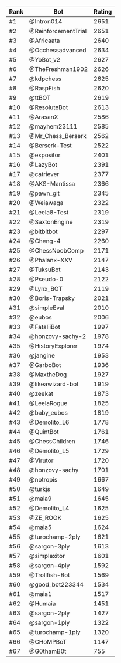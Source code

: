 Rank|Bot|Rating
---|---|---
#1|@Intron014|2651
#2|@ReinforcementTrial|2651
#3|@Africaata|2640
#4|@Occhessadvanced|2634
#5|@YoBot_v2|2627
#6|@TheFreshman1902|2626
#7|@kdpchess|2625
#8|@RaspFish|2620
#9|@ttBOT|2619
#10|@ResoluteBot|2613
#11|@ArasanX|2586
#12|@mayhem23111|2585
#13|@Mr_Chess_Berserk|2562
#14|@Berserk-Test|2522
#15|@expositor|2401
#16|@LazyBot|2391
#17|@catriever|2377
#18|@AKS-Mantissa|2366
#19|@pawn_git|2345
#20|@Weiawaga|2322
#21|@Leela8-Test|2319
#22|@SaxtonEngine|2319
#23|@bitbitbot|2297
#24|@Cheng-4|2260
#25|@ChessNoobComp|2171
#26|@Phalanx-XXV|2147
#27|@TuksuBot|2143
#28|@Pseudo-0|2122
#29|@Lynx_BOT|2119
#30|@Boris-Trapsky|2021
#31|@simpleEval|2010
#32|@eubos|2006
#33|@FataliiBot|1997
#34|@honzovy-sachy-2|1978
#35|@HistoryExplorer|1974
#36|@jangine|1953
#37|@GarboBot|1936
#38|@MaxtheDog|1927
#39|@likeawizard-bot|1919
#40|@zeekat|1873
#41|@LeelaRogue|1825
#42|@baby_eubos|1819
#43|@Demolito_L6|1778
#44|@QuintBot|1761
#45|@ChessChildren|1746
#46|@Demolito_L5|1729
#47|@Virutor|1720
#48|@honzovy-sachy|1701
#49|@notropis|1667
#50|@turkjs|1649
#51|@maia9|1645
#52|@Demolito_L4|1625
#53|@ZE_ROOK|1625
#54|@maia5|1624
#55|@turochamp-2ply|1621
#56|@sargon-3ply|1613
#57|@simplexitor|1601
#58|@sargon-4ply|1592
#59|@Trollfish-Bot|1569
#60|@good_bot223344|1534
#61|@maia1|1517
#62|@Humaia|1451
#63|@sargon-2ply|1427
#64|@sargon-1ply|1322
#65|@turochamp-1ply|1320
#66|@CHoMPBoT|1147
#67|@G0thamB0t|755
